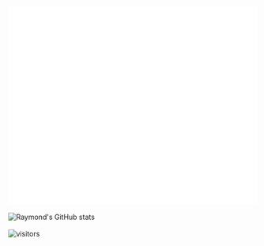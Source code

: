 <div align="center">
   <img src="mfra.svg" width="800" height="400" alt="Hi there I am Raymond">
</div>

![Raymond's GitHub stats](https://github-readme-stats.vercel.app/api?username=monefin&count_private=true&show_icons=true&theme=merko)&nbsp;&nbsp;
<br>
<br>
![visitors](https://visitor-badge.laobi.icu/badge?page_id=monefin.monefin)
